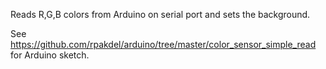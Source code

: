 Reads R,G,B colors from Arduino on serial port and sets the background.

See https://github.com/rpakdel/arduino/tree/master/color_sensor_simple_read for
Arduino sketch.